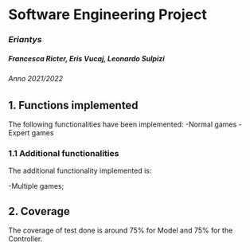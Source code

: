 # Software Engineering Project
### *Eriantys*
##### Francesca Ricter, Eris Vucaj, Leonardo Sulpizi
###### Anno 2021/2022

## 1. Functions implemented
The following functionalities have been implemented:
-Normal games
-Expert games

### 1.1 Additional functionalities
The additional functionality implemented is:

-Multiple games;

## 2. Coverage
The coverage of test done is around 75%  for Model and 75% for the Controller.
